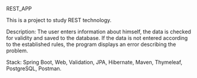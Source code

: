 REST_APP

This is a project to study REST technology.

Description: The user enters information about himself, the data is checked for validity and saved to the database. If the data is not entered according to the established rules, the program displays an error describing the problem. 

Stack: Spring Boot, Web, Validation, JPA, Hibernate, Maven, Thymeleaf, PostgreSQL, Postman.

